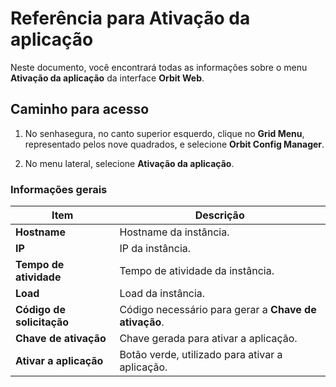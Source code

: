 # Referência para Ativação da aplicação

Neste documento, você encontrará todas as informações sobre o menu **Ativação da aplicação** da interface **Orbit Web**.

## Caminho para acesso

1. No senhasegura, no canto superior esquerdo, clique no **Grid Menu**, representado pelos nove quadrados, e selecione **Orbit Config Manager**.

1. No menu lateral, selecione **Ativação da aplicação**.

### Informações gerais
Item | Descrição
--- | ---
**Hostname** | Hostname da instância.
**IP** | IP da instância.
**Tempo de atividade** | Tempo de atividade da instância.
**Load** | Load da instância.
**Código de solicitação** | Código necessário para gerar a **Chave de ativação**.
**Chave de ativação** | Chave gerada para ativar a aplicação.
**Ativar a aplicação** | Botão verde, utilizado para ativar a aplicação.
